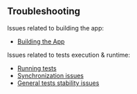 ## Troubleshooting

Issues related to building the app:

* [Building the App](Troubleshooting.BuildingTheApp.md)

Issues related to tests execution & runtime:

* [Running tests](Troubleshooting.RunningTests.md)
* [Synchronization issues](Troubleshooting.Synchronization.md)
* [General tests stability issues](Troubleshooting.Flakiness.md)
